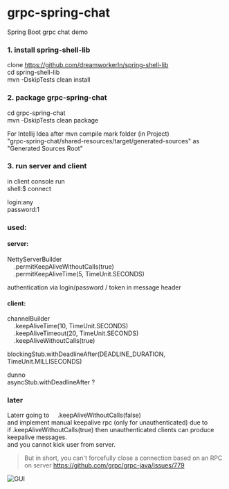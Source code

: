 
# grpc-spring-chat  
Spring Boot grpc chat demo

### 1. install spring-shell-lib   

clone https://github.com/dreamworkerln/spring-shell-lib  
cd spring-shell-lib  
mvn -DskipTests clean install  


### 2. package grpc-spring-chat  
cd grpc-spring-chat  
mvn -DskipTests clean package  

For Intellij Idea after mvn compile mark folder (in Project)  
"grpc-spring-chat/shared-resources/target/generated-sources" as "Generated Sources Root"  

### 3. run server and client  
   
in client console run  
shell:$ connect  

  
login:any  
password:1 
  
    
     
### used:

#### server:  
NettyServerBuilder  
&nbsp;&nbsp;&nbsp;&nbsp;.permitKeepAliveWithoutCalls(true)  
&nbsp;&nbsp;&nbsp;&nbsp;.permitKeepAliveTime(5, TimeUnit.SECONDS)  
  
authentication via login/password / token in message header  



#### client:  
  
channelBuilder  
&nbsp;&nbsp;&nbsp;&nbsp;.keepAliveTime(10, TimeUnit.SECONDS)  
&nbsp;&nbsp;&nbsp;&nbsp;.keepAliveTimeout(20, TimeUnit.SECONDS)  
&nbsp;&nbsp;&nbsp;&nbsp;.keepAliveWithoutCalls(true)  
            
blockingStub.withDeadlineAfter(DEADLINE_DURATION, TimeUnit.MILLISECONDS)  
    
dunno  
asyncStub.withDeadlineAfter ?


### later  
Laterr going to
&nbsp;&nbsp;&nbsp;&nbsp;.keepAliveWithoutCalls(false)  
and implement manual keepalive rpc (only for unauthenticated) due to  
if .keepAliveWithoutCalls(true) then unauthenticated clients can produce keepalive messages.  
and you cannot kick user from server.

> But in short, you can't forcefully close a connection based on an RPC on server
https://github.com/grpc/grpc-java/issues/779






![GUI](https://i.ibb.co/KFtWgGk/2020-02-07-02-29-15.png)               
